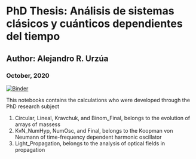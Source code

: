 # PhD Thesis: Análisis de sistemas clásicos y cuánticos dependientes del tiempo
## Author: Alejandro R. Urzúa
### October, 2020

[![Binder](https://mybinder.org/badge_logo.svg)](https://mybinder.org/v2/gh/rurz/PhD_Calcs/HEAD)

This notebooks contains the calculations who were developed through the PhD research subject

1. Circular, Lineal, Kravchuk, and Binom_Final, belongs to the evolution of arrays of massess
2. KvN_NumHyp, NumOsc, and Final, belongs to the Koopman von Neumann of time-frequency dependent harmonic oscillator
3. Light_Propagation, belongs to the analysis of optical fields in propagation
